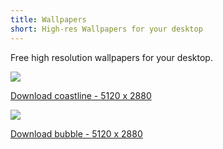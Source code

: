 ```yaml
---
title: Wallpapers
short: High-res Wallpapers for your desktop
---
```


Free high resolution wallpapers for your desktop.

<img src="/images/wallpapers/coastline - small.png">

<a href="https://www.jeffvansteijn.nl/images/wallpapers/coastline.png" class="tertiary-button" download>Download coastline - 5120 x 2880</a>


<img src="/images/wallpapers/bubble - small.png">

<a href="https://www.jeffvansteijn.nl/images/wallpapers/bubble.png" class="tertiary-button" download>Download bubble - 5120 x 2880</a>
